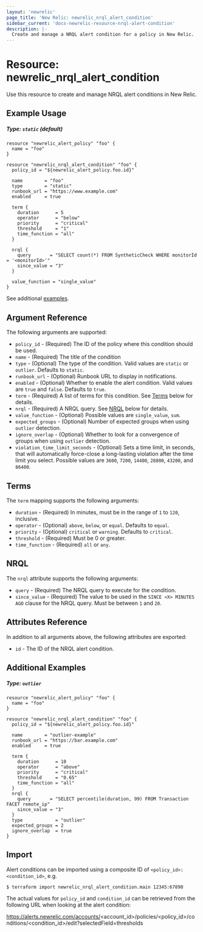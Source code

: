 ```yaml
---
layout: 'newrelic'
page_title: 'New Relic: newrelic_nrql_alert_condition'
sidebar_current: 'docs-newrelic-resource-nrql-alert-condition'
description: |-
  Create and manage a NRQL alert condition for a policy in New Relic.
---
```


# Resource: newrelic_nrql_alert_condition

Use this resource to create and manage NRQL alert conditions in New Relic.

## Example Usage

##### Type: `static` (default)
```hcl
resource "newrelic_alert_policy" "foo" {
  name = "foo"
}

resource "newrelic_nrql_alert_condition" "foo" {
  policy_id = "${newrelic_alert_policy.foo.id}"

  name        = "foo"
  type        = "static"
  runbook_url = "https://www.example.com"
  enabled     = true

  term {
    duration      = 5
    operator      = "below"
    priority      = "critical"
    threshold     = "1"
    time_function = "all"
  }

  nrql {
    query       = "SELECT count(*) FROM SyntheticCheck WHERE monitorId = '<monitorId>'"
    since_value = "3"
  }

  value_function = "single_value"
}
```
See additional [examples](#additional-examples).

## Argument Reference

The following arguments are supported:

- `policy_id` - (Required) The ID of the policy where this condition should be used.
- `name` - (Required) The title of the condition
- `type` - (Optional) The type of the condition. Valid values are `static` or `outlier`. Defaults to `static`.
- `runbook_url` - (Optional) Runbook URL to display in notifications.
- `enabled` - (Optional) Whether to enable the alert condition. Valid values are `true` and `false`. Defaults to `true`.
- `term` - (Required) A list of terms for this condition. See [Terms](#terms) below for details.
- `nrql` - (Required) A NRQL query. See [NRQL](#nrql) below for details.
- `value_function` - (Optional) Possible values are `single_value`, `sum`.
- `expected_groups` - (Optional) Number of expected groups when using `outlier` detection.
- `ignore_overlap` - (Optional) Whether to look for a convergence of groups when using `outlier` detection.
- `violation_time_limit_seconds` - (Optional) Sets a time limit, in seconds, that will automatically force-close a long-lasting violation after the time limit you select.  Possible values are `3600`, `7200`, `14400`, `28800`, `43200`, and `86400`.

## Terms

The `term` mapping supports the following arguments:

- `duration` - (Required) In minutes, must be in the range of `1` to `120`, inclusive.
- `operator` - (Optional) `above`, `below`, or `equal`. Defaults to `equal`.
- `priority` - (Optional) `critical` or `warning`. Defaults to `critical`.
- `threshold` - (Required) Must be 0 or greater.
- `time_function` - (Required) `all` or `any`.

## NRQL

The `nrql` attribute supports the following arguments:

- `query` - (Required) The NRQL query to execute for the condition.
- `since_value` - (Required) The value to be used in the `SINCE <X> MINUTES AGO` clause for the NRQL query. Must be between `1` and `20`.

## Attributes Reference

In addition to all arguments above, the following attributes are exported:

- `id` - The ID of the NRQL alert condition.

## Additional Examples

##### Type: `outlier`
```hcl
resource "newrelic_alert_policy" "foo" {
  name = "foo"
}

resource "newrelic_nrql_alert_condition" "foo" {
  policy_id = "${newrelic_alert_policy.foo.id}"

  name        = "outlier-example"
  runbook_url = "https://bar.example.com"
  enabled     = true

  term {
    duration      = 10
    operator      = "above"
    priority      = "critical"
    threshold     = "0.65"
    time_function = "all"
  }
  nrql {
    query       = "SELECT percentile(duration, 99) FROM Transaction FACET remote_ip"
    since_value = "3"
  }
  type            = "outlier"
  expected_groups = 2
  ignore_overlap  = true
}
```

## Import

Alert conditions can be imported using a composite ID of `<policy_id>:<condition_id>`, e.g.

```
$ terraform import newrelic_nrql_alert_condition.main 12345:67890
```

The actual values for `policy_id` and `condition_id` can be retrieved from the following URL when looking at the alert condition:

https://alerts.newrelic.com/accounts/<account_id>/policies/<policy_id>/conditions/<condition_id>/edit?selectedField=thresholds
